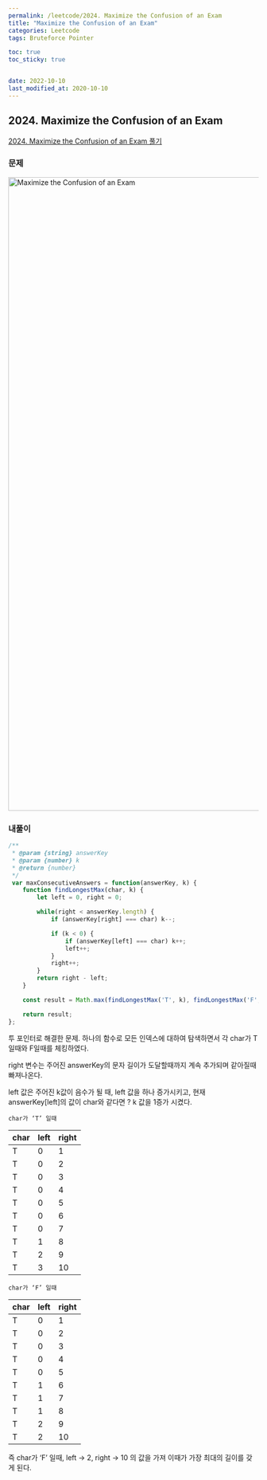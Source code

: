 ```yaml
---
permalink: /leetcode/2024. Maximize the Confusion of an Exam
title: "Maximize the Confusion of an Exam"
categories: Leetcode
tags: Bruteforce Pointer

toc: true
toc_sticky: true


date: 2022-10-10
last_modified_at: 2020-10-10
---
```


## 2024. Maximize the Confusion of an Exam

[2024. Maximize the Confusion of an Exam 풀기](https://leetcode.com/problems/maximize-the-confusion-of-an-exam/description/)

### 문제

<img width="1272" alt="Maximize the Confusion of an Exam" src="https://user-images.githubusercontent.com/45479309/194839851-d612850a-b94c-49c4-850c-a231ed8a277c.png">

### 내풀이

```javascript
/**
 * @param {string} answerKey
 * @param {number} k
 * @return {number}
 */
 var maxConsecutiveAnswers = function(answerKey, k) {
    function findLongestMax(char, k) {
        let left = 0, right = 0;

        while(right < answerKey.length) {
            if (answerKey[right] === char) k--;

            if (k < 0) {
                if (answerKey[left] === char) k++;
                left++;
            }
            right++;
        }
        return right - left;
    }

    const result = Math.max(findLongestMax('T', k), findLongestMax('F', k));

    return result;
};
```

투 포인터로 해결한 문제. 하나의 함수로 모든 인덱스에 대하여 탐색하면서 각 char가 T일때와 F일때를 체킹하였다.  

right 변수는 주어진 answerKey의 문자 길이가 도달할때까지 계속 추가되며 같아질때 빠져나온다.  

left 값은 주어진 k값이 음수가 될 때, left 값을 하나 증가시키고, 현재 answerKey[left]의 값이 char와 같다면 ? k 값을 1증가 시켰다.  

`char가 ‘T’ 일때`  

|char|left|right|
|---|---|---|
|   T|   0|   1|
|   T|   0|   2|
|   T|   0|   3|
|   T|   0|   4|
|   T|   0|   5|  
|   T|   0|   6|  
|   T|   0|   7|  
|   T|   1|   8|  
|   T|   2|   9|  
|   T|   3|   10|  

`char가 ‘F’ 일때`  

|char|left|right|
|---|---|---|
|   T|   0|   1|
|   T|   0|   2|
|   T|   0|   3|
|   T|   0|   4|
|   T|   0|   5|  
|   T|   1|   6|  
|   T|   1|   7|  
|   T|   1|   8|  
|   T|   2|   9|  
|   T|   2|   10|  

즉 char가 ‘F’ 일때, left → 2, right → 10 의 값을 가져 이때가 가장 최대의 길이를 갖게 된다.

